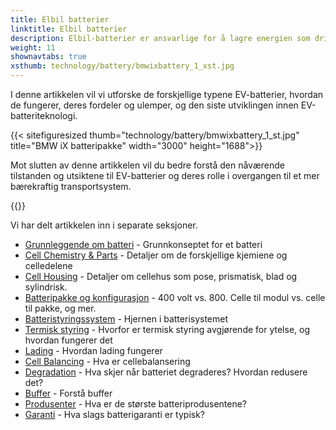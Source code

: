 ```yaml
---
title: Elbil batterier
linktitle: Elbil batterier
description: Elbil-batterier er ansvarlige for å lagre energien som driver kjøretøyets elektriske motor, og de spiller en avgjørende rolle i å bestemme en EVs ytelse, rekkevidde og totale kostnader.
weight: 11
shownavtabs: true
xsthumb: technology/battery/bmwixbattery_1_xst.jpg
---
```

<!-- markdownlint-disable MD033 -->

I denne artikkelen vil vi utforske de forskjellige typene EV-batterier, hvordan de fungerer, deres fordeler og ulemper, og den siste utviklingen innen EV-batteriteknologi.

{{< sitefiguresized thumb="technology/battery/bmwixbattery_1_st.jpg" title="BMW iX batteripakke" width="3000" height="1688">}}

Mot slutten av denne artikkelen vil du bedre forstå den nåværende tilstanden og utsiktene til EV-batterier og deres rolle i overgangen til et mer bærekraftig transportsystem.

{{<evkxdisplayaddarticle />}}

Vi har delt artikkelen inn i separate seksjoner.

- [Grunnleggende om batteri](basic/) - Grunnkonseptet for et batteri
- [Cell Chemistry & Parts](cellchemistry/) - Detaljer om de forskjellige kjemiene og celledelene
- [Cell Housing](cell/) - Detaljer om cellehus som pose, prismatisk, blad og sylindrisk.
- [Batteripakke og konfigurasjon](batterypack/) - 400 volt vs. 800. Celle til modul vs. celle til pakke, og mer.
- [Batteristyringssystem](batterymanagment/) - Hjernen i batterisystemet
- [Termisk styring](thermalmanagement/) - Hvorfor er termisk styring avgjørende for ytelse, og hvordan fungerer det
- [Lading](charging/) - Hvordan lading fungerer
- [Cell Balancing](cellbalancing/) - Hva er cellebalansering
- [Degradation](degredation/) - Hva skjer når batteriet degraderes? Hvordan redusere det?
- [Buffer](buffer/) - Forstå buffer
- [Produsenter](manufactors/) - Hva er de største batteriprodusentene?
- [Garanti](warranty/) - Hva slags batterigaranti er typisk?

